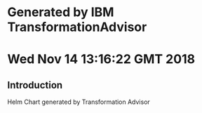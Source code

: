 # Generated by IBM TransformationAdvisor
# Wed Nov 14 13:16:22 GMT 2018
## Introduction

Helm Chart generated by Transformation Advisor
